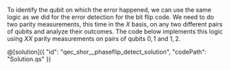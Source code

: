 To identify the qubit on which the error happened, we can use the same logic as we did for the error detection for the bit flip code. We need to do two parity measurements, this time in the $X$ basis, on any two different pairs of qubits and analyze their outcomes.
The code below implements this logic using $XX$ parity measurements on pairs of qubits $0, 1$ and $1, 2$.

@[solution]({
    "id": "qec_shor__phaseflip_detect_solution",
    "codePath": "Solution.qs"
})
